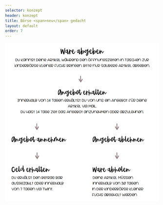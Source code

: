 ```yaml
---
selector: konzept
header: konzept
title: Börse <span>neu</span> gedacht
layout: default
order: 7
---
```



<div class="row justify-content-md-center text-center">
    <div class="col-md-auto">
        <img src="assets/img/konzept.png" class="konzept-img" />
    </div>
</div>
